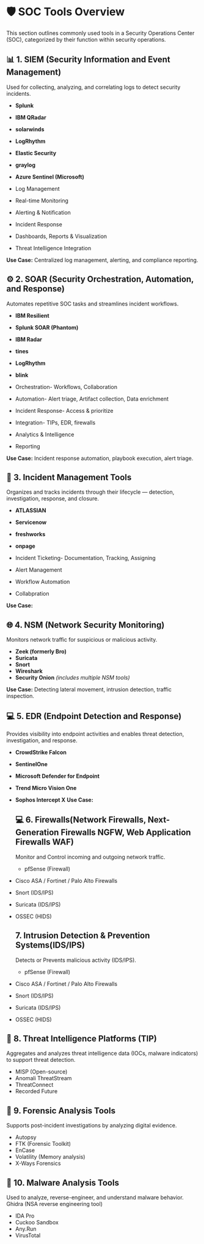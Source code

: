 # 🛡️ SOC Tools Overview

This section outlines commonly used tools in a Security Operations Center (SOC), categorized by their function within security operations.

## 📊 1. SIEM (Security Information and Event Management)

Used for collecting, analyzing, and correlating logs to detect security incidents.

- **Splunk**
- **IBM QRadar**
- **solarwinds**
- **LogRhythm**
- **Elastic Security**
- **graylog**
- **Azure Sentinel (Microsoft)**

- Log Management
- Real-time Monitoring
- Alerting & Notification
- Incident Response
- Dashboards, Reports & Visualization
- Threat Intelligence Integration
  
**Use Case:** Centralized log management, alerting, and compliance reporting.

## ⚙️ 2.  SOAR (Security Orchestration, Automation, and Response)
Automates repetitive SOC tasks and streamlines incident workflows.

- **IBM Resilient**
- **Splunk SOAR (Phantom)**
- **IBM Radar**
-  **tines**
-  **LogRhythm**
-  **blink**

- Orchestration- Workflows, Collaboration
- Automation- Alert triage, Artifact collection, Data enrichment
- Incident Response- Access & prioritize
- Integration- TIPs, EDR, firewalls
- Analytics & Intelligence
- Reporting
   
**Use Case:** Incident response automation, playbook execution, alert triage.

## 🚨 3. Incident Management Tools
Organizes and tracks incidents through their lifecycle — detection, investigation, response, and closure.

- **ATLASSIAN**
- **Servicenow**
- **freshworks**
- **onpage**

- Incident Ticketing- Documentation, Tracking, Assigning
- Alert Management
- Workflow Automation
- Collabpration
  
  
**Use Case:**

  ## 🌐 4.  NSM (Network Security Monitoring)
   Monitors network traffic for suspicious or malicious activity.
- **Zeek (formerly Bro)**
- **Suricata**
- **Snort**
- **Wireshark**
- **Security Onion** *(includes multiple NSM tools)*

**Use Case:** Detecting lateral movement, intrusion detection, traffic inspection.

## 💻 5. EDR (Endpoint Detection and Response)
Provides visibility into endpoint activities and enables threat detection, investigation, and response.

- **CrowdStrike Falcon**
- **SentinelOne**
- **Microsoft Defender for Endpoint**
- **Trend Micro Vision One**
- **Sophos Intercept X**
**Use Case:**

  ## 💻 6. Firewalls(Network Firewalls, Next-Generation Firewalls NGFW, Web Application Firewalls WAF)
  Monitor and Control incoming and outgoing network traffic.
  - pfSense (Firewall)  
- Cisco ASA / Fortinet / Palo Alto Firewalls  
- Snort (IDS/IPS)  
- Suricata (IDS/IPS)  
- OSSEC (HIDS)  

  ## 7. Intrusion Detection & Prevention Systems(IDS/IPS)
  Detects or Prevents malicious activity (IDS/IPS).
  - pfSense (Firewall)  
- Cisco ASA / Fortinet / Palo Alto Firewalls  
- Snort (IDS/IPS)  
- Suricata (IDS/IPS)  
- OSSEC (HIDS)  

 ## 🧠 8.  Threat Intelligence Platforms (TIP)
 Aggregates and analyzes threat intelligence data (IOCs, malware indicators) to support threat detection.
- MISP (Open-source)  
- Anomali ThreatStream  
- ThreatConnect  
- Recorded Future

## 🧬 9. Forensic Analysis Tools
Supports post-incident investigations by analyzing digital evidence.
- Autopsy  
- FTK (Forensic Toolkit)  
- EnCase  
- Volatility (Memory analysis)  
- X-Ways Forensics  

## 🦠 10. Malware Analysis Tools
Used to analyze, reverse-engineer, and understand malware behavior.
 Ghidra (NSA reverse engineering tool)  
- IDA Pro  
- Cuckoo Sandbox  
- Any.Run  
- VirusTotal  
 

